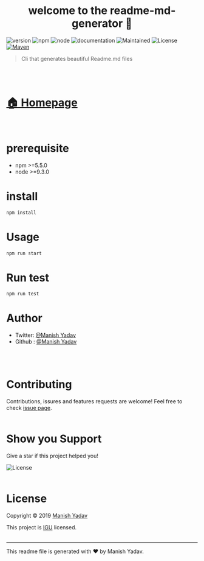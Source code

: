 <div align="center">
<h1> welcome to the readme-md-generator 👋 </h1>
</div>

<p>

<a> 
<img alt = "version" src = "https://img.shields.io/badge/version- 0.5.0-darkblue.svg" />
</a>
<a>
<img alt = "npm" src = "https://img.shields.io/badge/npm- >=5.5.0-darkblue.svg" />
</a>
<a>
<img alt = "node" src = "https://img.shields.io/badge/node->=9.3.0-darkblue.svg"/>
</a>
<a>
<img alt = "documentation" src = "https://img.shields.io/badge/documentation-yes-green.svg"/>
</a>
<a>
<img alt = "Maintained" src = "https://img.shields.io/badge/Maintained-yes-green.svg"/>
</a>
<a>
<img alt = "License" src = "https://img.shields.io/badge/License-MIT-orange.svg"/>
</a>
<a href="" >
    <img alt="Maven" src="https://img.shields.io/badge/ Follow @ Manish Yadav -213" />
</a>
</p>

> Cli that generates beautiful Readme.md files

</br>
</br>

# [🏠 Homepage](https://example.com)
</br>


# prerequisite

* npm >=5.5.0
* node >=9.3.0

# install

```bash
npm install
```
# Usage
```bash
npm run start
```
# Run test
```bash
npm run test
```
# Author
* Twitter: [@Manish Yadav]()
* Github : [@Manish Yadav]()

</br>
</br>

#  Contributing
Contributions, issures and features requests are welcome!
Feel free to check [issue page]().
</br>
</br>

# Show you Support
Give a star if this project helped you!

<a>
<img alt = "License" src = "https://img.shields.io/badge/BECOME A PATRON-red.svg"/>
</a>
</br>
</br>

# License
Copyright © 2019 [Manish Yadav]()

This project  is [IGU]() licensed.
</br>
</br>


***
This readme file is generated with ❤️ by Manish Yadav.







